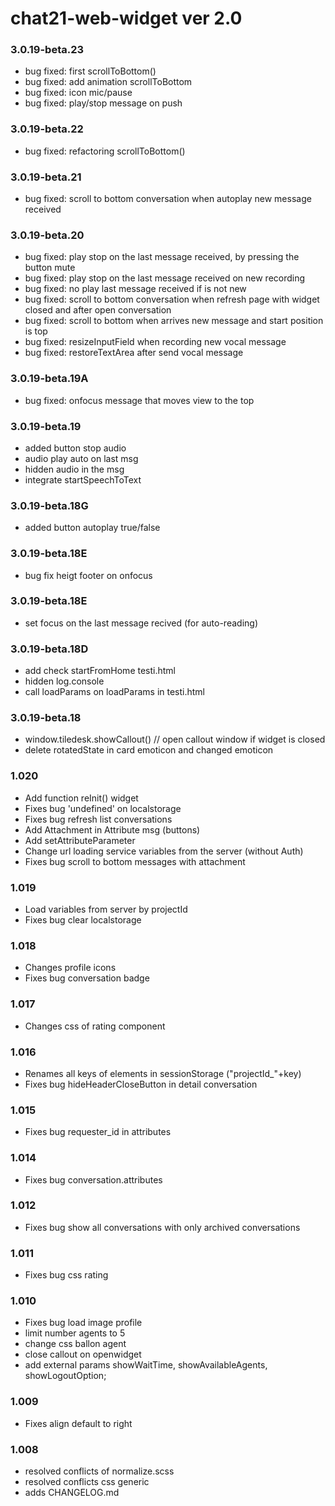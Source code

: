 # chat21-web-widget ver 2.0


### 3.0.19-beta.23
- bug fixed: first scrollToBottom() 
- bug fixed: add animation scrollToBottom
- bug fixed: icon mic/pause 
- bug fixed: play/stop message on push

### 3.0.19-beta.22
- bug fixed: refactoring scrollToBottom()

### 3.0.19-beta.21
- bug fixed: scroll to bottom conversation when autoplay new message received

### 3.0.19-beta.20
- bug fixed: play stop on the last message received, by pressing the button mute
- bug fixed: play stop on the last message received on new recording
- bug fixed: no play last message received if is not new
- bug fixed: scroll to bottom conversation when refresh page with widget closed and after open conversation
- bug fixed: scroll to bottom when arrives new message and start position is top
- bug fixed: resizeInputField when recording new vocal message
- bug fixed: restoreTextArea after send vocal message

### 3.0.19-beta.19A
- bug fixed: onfocus message that moves view to the top

### 3.0.19-beta.19
- added button stop audio
- audio play auto on last msg
- hidden audio in the msg
- integrate startSpeechToText


### 3.0.19-beta.18G
- added button autoplay true/false

### 3.0.19-beta.18E
- bug fix heigt footer on onfocus

### 3.0.19-beta.18E
- set focus on the last message recived (for auto-reading)

### 3.0.19-beta.18D
- add check startFromHome testi.html
- hidden log.console
- call loadParams on loadParams in testi.html

### 3.0.19-beta.18
- window.tiledesk.showCallout() // open callout window if widget is closed
- delete rotatedState in card emoticon and changed emoticon


### 1.020
- Add function reInit() widget
- Fixes bug 'undefined' on localstorage
- Fixes bug refresh list conversations
- Add Attachment in Attribute msg (buttons)
- Add setAttributeParameter
- Change url loading service variables from the server (without Auth)
- Fixes bug scroll to bottom messages with attachment

### 1.019
- Load variables from server by projectId
- Fixes bug clear localstorage

### 1.018
- Changes profile icons
- Fixes bug conversation badge

### 1.017
- Changes css of rating component

### 1.016
- Renames all keys of elements in sessionStorage ("projectId_"+key)
- Fixes bug hideHeaderCloseButton in detail conversation

### 1.015
- Fixes bug requester_id in attributes

### 1.014
- Fixes bug conversation.attributes

### 1.012
- Fixes bug show all conversations with only archived conversations 

### 1.011
- Fixes bug css rating 

### 1.010
- Fixes bug load image profile 
- limit number agents to 5
- change css ballon agent
- close callout on openwidget
- add external params showWaitTime, showAvailableAgents, showLogoutOption;

### 1.009
- Fixes align default to right

### 1.008
- resolved conflicts of normalize.scss
- resolved conflicts css generic
- adds CHANGELOG.md
